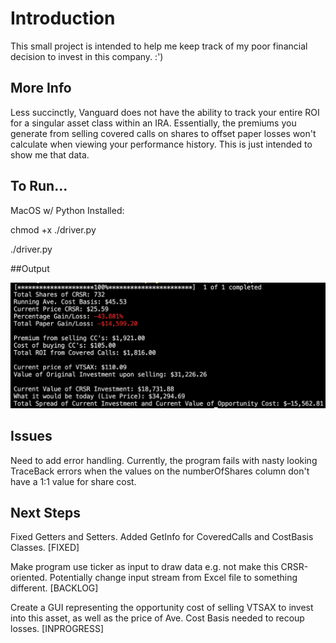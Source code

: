 # Introduction
This small project is intended to help me keep track of my poor financial decision to invest in this company. :')

## More Info
Less succinctly, Vanguard does not have the ability to track your entire ROI for a singular asset class within an IRA. Essentially, the premiums you generate from selling covered calls on shares to offset paper losses won't calculate when viewing your performance history. This is just intended to show me that data. 

## To Run...
MacOS w/ Python Installed:

chmod +x ./driver.py

./driver.py

##Output

![Alt text](/src/assets/screenshotOutput.png?raw=true "Output")

## Issues
Need to add error handling. Currently, the program fails with nasty looking TraceBack errors when the values on the numberOfShares column don't have a 1:1 value for share cost. 

## Next Steps
Fixed Getters and Setters. Added GetInfo for CoveredCalls and CostBasis Classes. [FIXED]

Make program use ticker as input to draw data e.g. not make this CRSR-oriented. Potentially change input stream from Excel file to something different. [BACKLOG]

Create a GUI representing the opportunity cost of selling VTSAX to invest into this asset, as well as the price of Ave. Cost Basis needed to recoup losses. [INPROGRESS]

